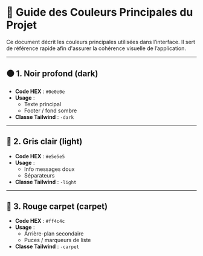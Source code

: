 # 🎨 Guide des Couleurs Principales du Projet

Ce document décrit les couleurs principales utilisées dans l’interface. Il sert de référence rapide afin d'assurer la cohérence visuelle de l’application.

---

## ⚫ 1. Noir profond (dark)

- **Code HEX** : `#0e0e0e`
- **Usage** :
  - Texte principal
  - Footer / fond sombre
- **Classe Tailwind** : `-dark`

---

## 🔘 2. Gris clair (light)

- **Code HEX** : `#e5e5e5`
- **Usage** :
  - Info messages doux
  - Séparateurs
- **Classe Tailwind** : `-light`

---

## 🔴 3. Rouge carpet (carpet)

- **Code HEX** : `#ff4c4c`
- **Usage** :
  - Arrière-plan secondaire
  - Puces / marqueurs de liste
- **Classe Tailwind** : `-carpet`
